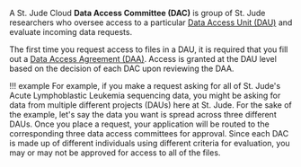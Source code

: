A St. Jude Cloud **Data Access Committee (DAC)** is group of St. Jude researchers who oversee access to a particular [Data Access Unit (DAU)](../../guides/glossary/data-access-unit) and evaluate incoming data requests.

The first time you request access to files in 
a DAU, it is required that you fill out a [Data Access Agreement (DAA)](../../guides/glossary/data-access-agreement). Access is granted at the DAU level
based on the decision of each DAC upon reviewing the DAA.

!!! example
    For example, if you make a request asking for all of St. Jude's Acute 
    Lymphoblastic Leukemia sequencing data, you might be asking for data from 
    multiple different projects (DAUs) here at St. Jude. For the sake of the example,
    let's say the data you want is spread across three different DAUs. Once
    you place a request, your application will be routed to the corresponding
    three data access committees for approval. Since each DAC is made up of
    different individuals using different criteria for evaluation, you may or
    may not be approved for access to all of the files. 